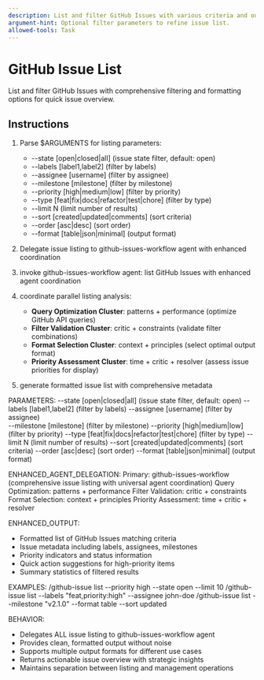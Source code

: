 ```yaml
---
description: List and filter GitHub Issues with various criteria and output formats.
argument-hint: Optional filter parameters to refine issue list.
allowed-tools: Task
---
```


# GitHub Issue List

List and filter GitHub Issues with comprehensive filtering and formatting options for quick issue overview.

## Instructions

1. Parse $ARGUMENTS for listing parameters:
   - --state [open|closed|all] (issue state filter, default: open)
   - --labels [label1,label2] (filter by labels)
   - --assignee [username] (filter by assignee)
   - --milestone [milestone] (filter by milestone)
   - --priority [high|medium|low] (filter by priority)
   - --type [feat|fix|docs|refactor|test|chore] (filter by type)
   - --limit N (limit number of results)
   - --sort [created|updated|comments] (sort criteria)
   - --order [asc|desc] (sort order)
   - --format [table|json|minimal] (output format)

2. Delegate issue listing to github-issues-workflow agent with enhanced coordination
1. invoke github-issues-workflow agent: list GitHub Issues with enhanced agent coordination
2. coordinate parallel listing analysis:
   - **Query Optimization Cluster**: patterns + performance (optimize GitHub API queries)
   - **Filter Validation Cluster**: critic + constraints (validate filter combinations)
   - **Format Selection Cluster**: context + principles (select optimal output format)
   - **Priority Assessment Cluster**: time + critic + resolver (assess issue priorities for display)
3. generate formatted issue list with comprehensive metadata

PARAMETERS:
--state [open|closed|all] (issue state filter, default: open)
--labels [label1,label2] (filter by labels)
--assignee [username] (filter by assignee)  
--milestone [milestone] (filter by milestone)
--priority [high|medium|low] (filter by priority)
--type [feat|fix|docs|refactor|test|chore] (filter by type)
--limit N (limit number of results)
--sort [created|updated|comments] (sort criteria)
--order [asc|desc] (sort order)
--format [table|json|minimal] (output format)

ENHANCED_AGENT_DELEGATION:
Primary: github-issues-workflow (comprehensive issue listing with universal agent coordination)
Query Optimization: patterns + performance
Filter Validation: critic + constraints
Format Selection: context + principles
Priority Assessment: time + critic + resolver

ENHANCED_OUTPUT:
- Formatted list of GitHub Issues matching criteria
- Issue metadata including labels, assignees, milestones
- Priority indicators and status information
- Quick action suggestions for high-priority items
- Summary statistics of filtered results

EXAMPLES:
/github-issue list --priority high --state open --limit 10
/github-issue list --labels "feat,priority:high" --assignee john-doe
/github-issue list --milestone "v2.1.0" --format table --sort updated

BEHAVIOR:
- Delegates ALL issue listing to github-issues-workflow agent
- Provides clean, formatted output without noise
- Supports multiple output formats for different use cases
- Returns actionable issue overview with strategic insights
- Maintains separation between listing and management operations